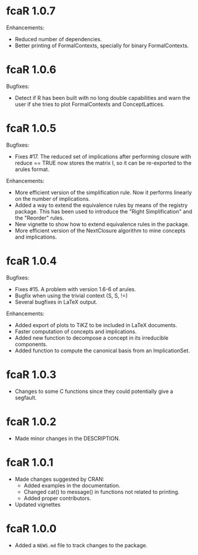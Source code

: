 # fcaR 1.0.7

Enhancements:
* Reduced number of dependencies.
* Better printing of FormalContexts, specially for binary FormalContexts.

# fcaR 1.0.6
 
Bugfixes:
* Detect if R has been built with no long double capabilities and warn the user if she tries to plot FormalContexts and ConceptLattices.

# fcaR 1.0.5
 
Bugfixes:
* Fixes #17. The reduced set of implications after performing closure with reduce == TRUE now stores the matrix I, so it can be re-exported to the arules format.

Enhancements:
* More efficient version of the simplification rule. Now it performs linearly on the number of implications.
* Added a way to extend the equivalence rules by means of the registry package. This has been used to introduce the "Right Simplification" and the "Reorder" rules. 
* New vignette to show how to extend equivalence rules in the package.
* More efficient version of the NextClosure algorithm to mine concepts and implications.

# fcaR 1.0.4

Bugfixes:
* Fixes #15. A problem with version 1.6-6 of arules.
* Bugfix when using the trivial context (S, S, !=)
* Several bugfixes in LaTeX output.

Enhancements:
* Added export of plots to TiKZ to be included in LaTeX documents.
* Faster computation of concepts and implications.
* Added new function to decompose a concept in its irreducible components.
* Added function to compute the canonical basis from an ImplicationSet.

# fcaR 1.0.3

* Changes to some C functions since they could potentially give a segfault. 

# fcaR 1.0.2

* Made minor changes in the DESCRIPTION.

# fcaR 1.0.1

* Made changes suggested by CRAN:
  - Added examples in the documentation.
  - Changed cat() to message() in functions not related to printing.
  - Added proper contributors.
* Updated vignettes

# fcaR 1.0.0

* Added a `NEWS.md` file to track changes to the package.
